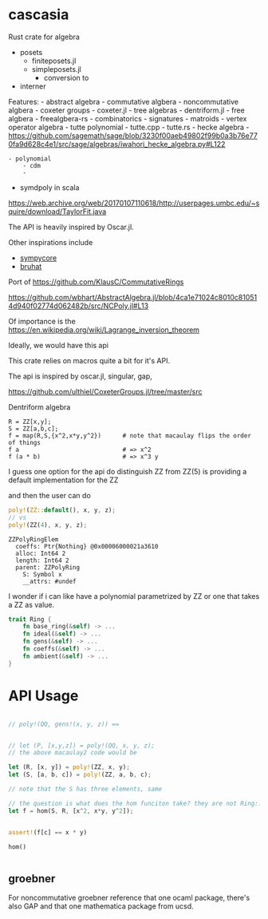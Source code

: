 # cascasia


Rust crate for algebra

<!-- https://github.com/habemus-papadum/HaskellForMaths/blob/4ed09d8db4ac2e19eb0180672309885f1d589155/src/Math/Algebra/NonCommutative/NCPoly.hs#L198 -->

<!-- 
todo: 
- implement hyperplanes.sage example
 -->

<!-- 

"Graphic matroid"

"Matroid
"Antimatroid
"Matroid embedding

"Matroid theory
"Dual matroid
"Sylvester matroid
"Eulerian matroid
"Matroid girth
"Colored matroid"
"Polymatroid"
"Matroid independence axioms"
"Matroids"
"Sparsity matroid"
"Frame matroid"
"Bicircular matroid"
"Weighted matroid"
"Regular matroid"
"Regular matroids"
"Hereditary property (matroid)"
"Transversal matroid"
"Uniform matroid"
"Partition matroid"
"Matroid oracle"
"Basis of a matroid"
"linear matroid"
"Base-orderable matroid"
"Infinite matroid"
"Matroid intersection"
"Matroid duality"
"Oriented matroid"
"Flat (matroids)"
"Simple matroid"
"Matroid minor"
"Rigidity matroid"
"Binary matroid"
"Vámos matroid"
"Bipartite matroid"
"Matroid partitioning"
"Matroid rank"
"Algebraic matroid"
"Matroid representation"
"Paving matroid"
"Coxeter matroid"
"Matroid polytope"
"Matroid parity problem"
"Delta-matroid"
"Characteristic polynomial of matroids"
"Free matroid"
"Matroid-constrained number partitioning"
"Matroid constraints"
 -->

- posets
    - finiteposets.jl
    - simpleposets.jl
        - conversion to
- interner

Features:
    - abstract algebra
    - commutative algbera
    - noncommutative algbera
    - coxeter groups
        - coxeter.jl
    - tree algebras
        - dentriform.jl
    - free algbera
        - freealgbera-rs
    - combinatorics
    - signatures
    - matroids
    - vertex operator algebra
    - tutte polynomial
        - tutte.cpp
        - tutte.rs
    - hecke algebra
        - https://github.com/sagemath/sage/blob/3230f00aeb49802f99b0a3b76e770fa9d628c4e1/src/sage/algebras/iwahori_hecke_algebra.py#L122

    - polynomial
        - cdm
        -

- symdpoly in scala

https://web.archive.org/web/20170107110618/http://userpages.umbc.edu/~squire/download/TaylorFit.java

The API is heavily inspired by Oscar.jl.

Other inspirations include
- [sympycore]()
- [bruhat](https://github.com/punkdit/bruhat)


Port of https://github.com/KlausC/CommutativeRings

https://github.com/wbhart/AbstractAlgebra.jl/blob/4ca1e71024c8010c810514d940f02774d062482b/src/NCPoly.jl#L13


Of importance is the https://en.wikipedia.org/wiki/Lagrange_inversion_theorem

Ideally, we would have this api

This crate relies on macros quite a bit for it's API.

The api is inspired by oscar.jl, singular, gap,

https://github.com/ulthiel/CoxeterGroups.jl/tree/master/src

Dentriform algebra

```macaulay2
R = ZZ[x,y];
S = ZZ[a,b,c];
f = map(R,S,{x^2,x*y,y^2})      # note that macaulay flips the order of things
f a                             # => x^2
f (a * b)                       # => x^3 y
```

I guess one option for the api do distinguish ZZ from ZZ(5) is providing a default implementation for the ZZ

and then the user can do
```rust
poly!(ZZ::default(), x, y, z);
// vs
poly!(ZZ(4), x, y, z);


```
```
ZZPolyRingElem
  coeffs: Ptr{Nothing} @0x00006000021a3610
  alloc: Int64 2
  length: Int64 2
  parent: ZZPolyRing
    S: Symbol x
    __attrs: #undef
```

I wonder if i can like have a polynomial parametrized by ZZ or one that takes a ZZ as value.

```rust
trait Ring {
    fn base_ring(&self) -> ...
    fn ideal(&self) -> ...
    fn gens(&self) -> ...
    fn coeffs(&self) -> ...
    fn ambient(&self) -> ...
}
```

# API Usage
```rust

// poly!(QQ, gens!(x, y, z)) ==


// let (P, [x,y,z]) = poly!(QQ, x, y, z);
// the above macaulay2 code would be

let (R, [x, y]) = poly!(ZZ, x, y);
let (S, [a, b, c]) = poly!(ZZ, a, b, c);

// note that the S has three elements, same

// the question is what does the hom funciton take? they are not Ring::Elem per se, they might be expresions
let f = hom(S, R, [x^2, x*y, y^2]);


assert!(f[c] == x * y)

hom()



```
<!--
#[macro_export]
macro_rules! matrix {
    () => {
        {
            // Handle the case when called with no arguments, i.e. matrix![]
            use $crate::matrix::Matrix;
            Matrix::new(0, 0, vec![])
        }
    };
    ($( $( $x: expr ),*);*) => {
        {
            use $crate::matrix::Matrix;
            let data_as_nested_array = [ $( [ $($x),* ] ),* ];
            let rows = data_as_nested_array.len();
            let cols = data_as_nested_array[0].len();
            let data_as_flat_array: Vec<_> = data_as_nested_array.into_iter()
                .flat_map(|row| row.into_iter())
                .cloned()
                .collect();
            Matrix::new(rows, cols, data_as_flat_array)
        }
    }
} -->

## groebner

For noncommutative groebner reference that one ocaml package, there's also GAP and that one mathematica package from ucsd.